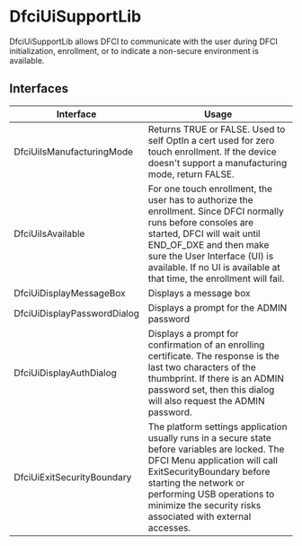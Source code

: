 # DfciUiSupportLib

DfciUiSupportLib allows DFCI to communicate with the user during DFCI initialization, enrollment, or to indicate a
non-secure environment is available.

## Interfaces

| Interface | Usage |
| --- | --- |
| DfciUiIsManufacturingMode | Returns TRUE or FALSE.  Used to self OptIn a cert used for zero touch enrollment. If the device doesn't support a manufacturing mode, return FALSE. |
| DfciUiIsAvailable | For one touch enrollment, the user has to authorize the enrollment.  Since DFCI normally runs before consoles are started, DFCI will wait until END_OF_DXE and then make sure the User Interface (UI) is available.  If no UI is available at that time, the enrollment will fail. |
| DfciUiDisplayMessageBox | Displays a message box |
| DfciUiDisplayPasswordDialog | Displays a prompt for the ADMIN password |
| DfciUiDisplayAuthDialog | Displays a prompt for confirmation of an enrolling certificate.  The response is the last two characters of the thumbprint. If there is an ADMIN password set, then this dialog will also request the ADMIN password. |
| DfciUiExitSecurityBoundary | The platform settings application usually runs in a secure state before variables are locked.  The DFCI Menu application will call ExitSecurityBoundary before starting the network or performing USB operations to minimize the security risks associated with external accesses. |
